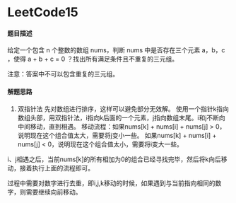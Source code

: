 # LeetCode15
#### 题目描述
给定一个包含 n 个整数的数组 nums，判断 nums 中是否存在三个元素 a，b，c ，使得 a + b + c = 0 ？找出所有满足条件且不重复的三元组。

注意：答案中不可以包含重复的三元组。

#### 解题思路

1. 双指针法
先对数组进行排序，这样可以避免部分无效解。
使用一个指针k指向数组头部，用双指针法，i指向k后面的一个元素，j指向数组末尾。i和j不断向中间移动，直到相遇。
移动流程：如果nums[k] + nums[i] + nums[j] > 0，说明现在这个组合值太大，需要将j变小一些。 如果nums[k] + nums[i] + nums[j] < 0，说明现在这个组合值太小，需要将i变大一些。

i、j相遇之后，当前nums[k]的所有相加为0的组合已经寻找完毕，然后将k向后移动，接着执行上面的流程即可。

过程中需要对数字进行去重，即i,j,k移动的时候，如果遇到与当前指向相同的数字，则需要继续向前移动。
